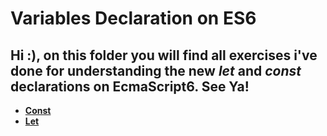 # Variables Declaration on ES6

## Hi :), on this folder you will find all exercises i've done for understanding the new *<b>let<b>* and *<b>const<b>* declarations on EcmaScript6. See Ya!

* [Const](https://github.com/clucasalcantara/es6-learning/blob/master/es6-scripts/Variables%20Declarations/const.js)
* [Let](https://github.com/clucasalcantara/es6-learning/blob/master/es6-scripts/Variables%20Declarations/let.js)
